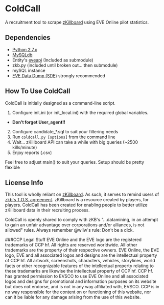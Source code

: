 ColdCall
========

A recruitment tool to scrape [zKillboard](https://zkillboard.com) using EVE Online pilot statistics.

Dependencies
------------
* [Python 2.7.x](http://www.python.org/getit/)
* [MySQLdb](http://mysql-python.sourceforge.net/MySQLdb.html#installation)
* Entity's [eveapi](https://github.com/ntt/eveapi) (Included as submodule)
* zkb.py (included until broken out... then submodule)
* mySQL instance
* [EVE Data Dump (SDE)](https://www.fuzzwork.co.uk/dump/) strongly recommended

How To Use ColdCall
-------------------
ColdCall is initially designed as a command-line script.  

1. Configure init.ini (or init_local.ini) with the required global variables.
  * **Don't forget User_agent!!**
2. Configure candidate_*.sql to suit your filtering needs
3. Run `coldcall.py [options]` from the command line
4. Wait... zKillboard API can take a while with big queries (~2500 kills/minute)
5. Enjoy reports (.csv)

Feel free to adjust main() to suit your queries.  Setup should be pretty flexible

License Info
------------
This tool is wholly reliant on [zKillboard](https://zkillboard.com).  As such, it serves to remind users of [zkb's T.O.S. agreement](https://zkillboard.com/information/tos/).  zKillboard is a resource created by players, for players.  ColdCall has been created for enabling people to better utilize zKillboard data in their recruiting process.  

ColdCall is openly shared to comply with zKB's "...datamining, in an attempt to gain an unfair advantage over corporations and/or alliances, is not allowed" rules.  Always remember @wilw's rule: Don't be a dick.

###CCP Legal Stuff
EVE Online and the EVE logo are the registered trademarks of CCP hf. All rights are reserved worldwide. All other trademarks are the property of their respective owners. EVE Online, the EVE logo, EVE and all associated logos and designs are the intellectual property of CCP hf. All artwork, screenshots, characters, vehicles, storylines, world facts or other recognizable features of the intellectual property relating to these trademarks are likewise the intellectual property of CCP hf. CCP hf. has granted permission to EVSCO to use EVE Online and all associated logos and designs for promotional and information purposes on its website but does not endorse, and is not in any way affiliated with, EVSCO. CCP is in no way responsible for the content on or functioning of this website, nor can it be liable for any damage arising from the use of this website.
